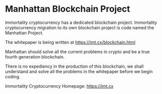 # Manhattan Blockchain Project
Immortality cryptocurrency has a dedicated blockchain project. Immortality cryptocurrency migration to its own blockchain project is code named the Manhattan Project.

The whitepaper is being written at https://imt.cx/blockchain.html

Manhattan should solve all the current problems in crypto and be a true fourth generation blockchain.

There is no expediency in the production of this blockchain, we shall understand and solve all the problems in the whitepaper before we begin coding.

Immortality Cryptocurrency
Homepage: https://imt.cx
